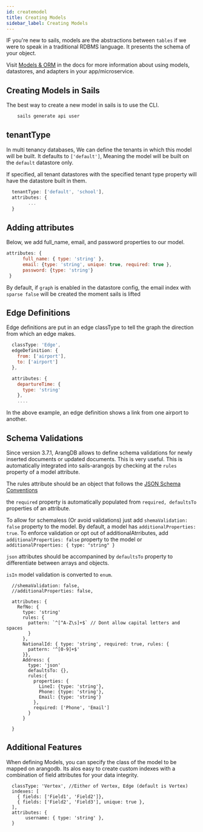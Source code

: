 ```yaml
---
id: createmodel
title: Creating Models
sidebar_label: Creating Models
---
```


IF you're new to sails, models are the abstractions between `tables` if we were to speak in a traditional RDBMS language. It presents the schema of your object.

Visit [Models & ORM](https://sailsjs.com/docs/concepts/models-and-orm) in the docs for more information about using models, datastores, and adapters in your app/microservice.

## Creating Models in Sails

The best way to create a new model in sails is to use the CLI.

```sh
    sails generate api user
```

## tenantType

In multi tenancy databases, We can define the tenants in which this model will be built. It defaults to `['default']`, Meaning the model will be built on the `default` datastore only.

If specified, all tenant datastores with the specified tenant type property will have the datastore built in them.

```js
  tenantType: ['default', 'school'],
  attributes: {
        ...
  }

```

## Adding attributes

Below, we add full_name, email, and password properties to our model.

```js
attributes: {
      full_name: { type: 'string' },
      email: {type: 'string', unique: true, required: true },
      password: {type: 'string'}
 }

```

By default, if `graph` is enabled in the datastore config, the email index with `sparse false` will be created the moment sails is lifted

## Edge Definitions

Edge definitions are put in an edge classType to tell the graph the direction from which an edge makes.

```js
  classType: 'Edge',
  edgeDefinition: {
    from: ['airport'],
    to: ['airport']
  },

  attributes: {
    departureTime: {
      type: 'string'
    },
    ....


```

In the above example, an edge definition shows a link from one airport to another.

## Schema Validations

Since version 3.7.1, ArangDB allows to define schema validations for newly inserted documents or updated documents. This is very useful. This is automatically integrated into sails-arangojs by checking at the `rules` property of a model attribute.

The rules attribute should be an object that follows the [JSON Schema Conventions](https://json-schema.org/understanding-json-schema/index.html)

the `required` property is automatically populated from `required, defaultsTo` properties of an attribute.

To allow for schemaless (Or avoid validations) just add `shemaValidation: false` property to the model.
By default, a model has `additionalProperties: true`. To enforce validation or opt out of additionalAtrributes, add `additionalProperties: false` property to the model or `additionalProperties: { type: "string" }`

`json` attributes should be accompanined by `defaultsTo` property to differentiate between arrays and objects.

`isIn` model validation is converted to `enum`.

```
  //shemaValidation: false,
  //additionalProperties: false,

  attributes: {
    RefNo: {
      type: 'string'
      rules: {
        pattern: `^[^A-Z\s]+$` // Dont allow capital letters and spaces
        }
      },
      NationalId: { type: 'string', required: true, rules: {
        pattern: '^[0-9]+$'
      }},
      Address: {
        type: 'json'
        defaultsTo: {},
        rules:{
          properties: {
            LineI: {type: 'string'},
            Phone: {type: 'string'},
            Email: {type: 'string'}
          },
          required: ['Phone', 'Email']
        }
      }

  }

```

## Additional Features

When defining Models, you can specify the class of the model to be mapped on arangodb. Its alos easy to create custom indexes with a combination of field attributes for your data integrity.

```
  classType: 'Vertex', //Either of Vertex, Edge (default is Vertex)
  indexes: [
    { fields: ['Field1', 'Field2']},
    { fields: ['Field2', 'Field3'], unique: true },
  ],
  attributes: {
       username: { type: 'string' },
  }

```
